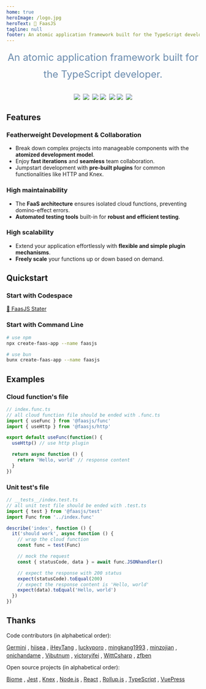 ```yaml
---
home: true
heroImage: /logo.jpg
heroText: 🚀 FaasJS
tagline: null
footer: An atomic application framework built for the TypeScript developer. | MIT Licensed | Copyright © 2019-2024 Zhu Feng
---
```


<div style="width:100%;line-height:1.7">
  <div style="text-align:center;font-size:1.6rem;color:#6a8bad;margin-bottom:1em">An atomic application framework built for the TypeScript developer.</div>
  <div style="display:flex;gap:4px;align-items:center;justify-content:center;flex-wrap:wrap">
    <a href="https://github.com/faasjs/faasjs/blob/main/packages/faasjs/LICENSE"><img src="https://img.shields.io/npm/l/faasjs.svg"></a>
    <br>
    <a href="https://www.npmjs.com/package/faasjs"><img src="https://img.shields.io/npm/v/faasjs.svg"></a>
    <br>
    <a href="https://github.com/faasjs/faasjs/actions/workflows/unit.yml"><img src="https://github.com/faasjs/faasjs/actions/workflows/unit.yml/badge.svg"></a>
    <a href="https://github.com/faasjs/faasjs/actions/workflows/lint.yml"><img src="https://github.com/faasjs/faasjs/actions/workflows/lint.yml/badge.svg"></a>
    <br>
    <a href="https://codecov.io/gh/faasjs/faasjs"><img src="https://img.shields.io/codecov/c/github/faasjs/faasjs.svg"></a>
    <a href="https://github.com/faasjs/faasjs"><img src="https://badgen.net/github/commits/faasjs/faasjs"></a>
    <br>
    <a href="https://github.com/faasjs/faasjs"><img src="https://badgen.net/github/last-commit/faasjs/faasjs"></a>
  </div>
</div>

## Features

### Featherweight Development & Collaboration

- Break down complex projects into manageable components with the **atomized development model**.
- Enjoy **fast iterations** and **seamless** team collaboration.
- Jumpstart development with **pre-built plugins** for common functionalities like HTTP and Knex.

### High maintainability

- The **FaaS architecture** ensures isolated cloud functions, preventing domino-effect errors.
- **Automated testing tools** built-in for **robust and efficient testing**.

### High scalability

- Extend your application effortlessly with **flexible and simple plugin mechanisms**.
- **Freely scale** your functions up or down based on demand.

## Quickstart

### Start with Codespace

[🔨 FaasJS Stater](https://github.com/faasjs/starter)

### Start with Command Line

```bash
# use npm
npx create-faas-app --name faasjs

# use bun
bunx create-faas-app --name faasjs
```

## Examples

### Cloud function's file

```ts
// index.func.ts
// all cloud function file should be ended with .func.ts
import { useFunc } from '@faasjs/func'
import { useHttp } from '@faasjs/http'

export default useFunc(function() {
  useHttp() // use http plugin

  return async function () {
    return 'Hello, world' // response content
  }
})
```

### Unit test's file

```ts
// __tests__/index.test.ts
// all unit test file should be ended with .test.ts
import { test } from '@faasjs/test'
import Func from '../index.func'

describe('index', function () {
  it('should work', async function () {
    // wrap the cloud function
    const func = test(Func)

    // mock the request
    const { statusCode, data } = await func.JSONhandler()

    // expect the response with 200 status
    expect(statusCode).toEqual(200)
    // expect the response content is 'Hello, world'
    expect(data).toEqual('Hello, world')
  })
})
```

## Thanks

Code contributors (in alphabetical order):

<div style="display:flex;flex-wrap:wrap;gap:4px;">
  <a href="https://github.com/Germiniku" target="_blank">Germini</a>,
  <a href="https://github.com/hiisea" target="_blank">hiisea</a>,
  <a href="https://github.com/iHeyTang">iHeyTang</a>,
  <a href="https://github.com/luckyporo" target="_blank">luckyporo</a>,
  <a href="https://github.com/mingkang1993" target="_blank">mingkang1993</a>,
  <a href="https://github.com/minzojian" target="_blank">minzojian</a>,
  <a href="https://github.com/onichandame" target="_blank">onichandame</a>,
  <a href="https://github.com/Vibutnum" target="_blank">Vibutnum</a>,
  <a href="https://github.com/victoryifei" target="_blank">victoryifei</a>,
  <a href="https://github.com/WittCsharp" target="_blank">WittCsharp</a>,
  <a href="https://github.com/zfben" target="_blank">zfben</a>
</div>

Open source projects (in alphabetical order):

<div style="display:flex;flex-wrap:wrap;gap:4px;margin-bottom:2em">
  <a href="https://biomejs.dev/" target="_blank">Biome</a>,
  <a href="https://jestjs.io/" target="_blank">Jest</a>,
  <a href="https://knexjs.org/" target="_blank">Knex</a>,
  <a href="https://nodejs.org/" target="_blank">Node.js</a>,
  <a href="https://react.dev/" target="_blank">React</a>,
  <a href="https://rollupjs.org/" target="_blank">Rollup.js</a>,
  <a href="https://www.typescriptlang.org/" target="_blank">TypeScript</a>,
  <a href="https://vuepress.vuejs.org/" target="_blank">VuePress</a>
</div>

